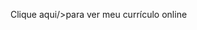 
Clique <a hrfe=https://laura-jeronimo.github.io/Curriculo-online>aqui/>para ver meu currículo online
